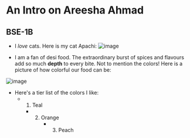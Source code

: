 # An Intro on Areesha Ahmad
## BSE-1B

* I *love* cats. Here is my cat Apachi:
 ![image](https://github.com/user-attachments/assets/a7abcf6a-6ecc-4f8a-abf4-7d302b786078)

* I am a fan of desi food. The extraordinary burst of spices and flavours add so much **depth** to every bite. Not to mention the colors! Here is a picture of how colorful our food can be:

![image](https://github.com/user-attachments/assets/4af737d9-06fa-4fa8-bdf8-89b563a94aac)  

* Here's a tier list of the colors I like:
    - 1. Teal
        - 2. Orange
             - 3. Peach
        

